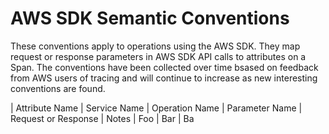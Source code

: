 # AWS SDK Semantic Conventions

These conventions apply to operations using the AWS SDK. They map request or response parameters
in AWS SDK API calls to attributes on a Span. The conventions have been collected over time bsased
on feedback from AWS users of tracing and will continue to increase as new interesting conventions
are found.


| Attribute Name | Service Name | Operation Name | Parameter Name | Request or Response | Notes
| Foo | Bar | Ba

